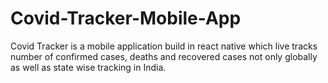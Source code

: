 # Covid-Tracker-Mobile-App
Covid Tracker is a mobile application build in react native which live tracks number of confirmed cases, deaths and recovered cases not only globally as well as state wise tracking in India.
